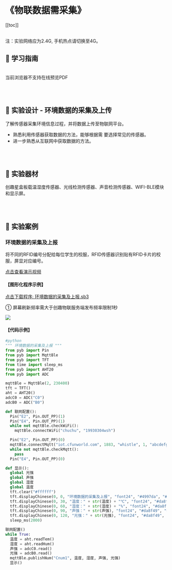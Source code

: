 # 《物联数据需采集》

[[toc]]
<br><br>

<p class="attention">注：实验网络应为2.4G, 手机热点请切换至4G。</p>

## 📒 学习指南

<br>
<object data="/tutorial/starbox_yj/pdf/初中第17课物联数据需采集.pdf" type="application/pdf" width=1200 height=800 name="物联数据需采集">
当前浏览器不支持在线预览PDF
</object>

<br><br>

## 📐 实验设计 - 环境数据的采集及上传

了解传感器采集环境信息过程，并将数据上传至物联网平台。

- 熟悉利用传感器获取数据的方法，能够根据需
要选择常见的传感器。
- 进一步熟悉从互联网中获取数据的方法。

<br><br>

## 🧰 实验器材

创趣星盒板载温湿度传感器、光线检测传感器、声音检测传感器、WIFI-BLE模块和显示屏。

<br><br>

## 🌰 实验案例

### 环境数据的采集及上报
将不同的RFID编号分配给每位学生的校服，RFID传感器识别贴有RFID卡片的校服，屏显对应编号。

<a href="https://www.cfunworld.com" target="_blank">点击查看演示视频</a>


#### 【图形化程序示例】

<a href="/tutorial/starbox_yj/sb3/14/环境数据的采集及上报.sb3">点击下载程序: 环境数据的采集及上报.sb3</a>

① 屏幕刷新频率需大于创趣物联服务端发布频率限制1秒

<img src="/images/14/环境数据的采集及上报.png">

#### 【代码示例】

```python
#python
""" 环境数据的采集及上报 """
from pyb import Pin
from pyb import MqttBle
from pyb import TFT
from time import sleep_ms
from pyb import AHT20
from pyb import ADC

mqttBle = MqttBle(2, 230400)
tft = TFT()
aht = AHT20()
adcC0 = ADC("C0")
adcB0 = ADC("B0")

def 联网配置():
  Pin("E2", Pin.OUT_PP)(1)
  Pin("E4", Pin.OUT_PP)(1)
  while not mqttBle.checkWiFi():
    mqttBle.connectWiFi("chuchu", "19930304wsh")

  Pin("E2", Pin.OUT_PP)(0)
  mqttBle.connectMqtt("iot.cfunworld.com", 1883, "whistle", 1, "abcdefg")
  while not mqttBle.checkMqtt():
    pass
  Pin("E4", Pin.OUT_PP)(0)

def 显示():
  global 光强
  global 声强
  global 湿度
  global 温度
  tft.clear("#ffffff")
  tft.displayChinese(0, 0, "环境数据的采集及上报", "font24", "#4997da", "#42ba89", 0)
  tft.displayChinese(0, 30, "温度：" + str(温度) + "℃", "font24", "#da8f49", "#42ba89", 0)
  tft.displayChinese(0, 60, "湿度：" + str(湿度) + "%", "font24", "#da8f49", "#42ba89", 0)
  tft.displayChinese(0, 90, "声强：" + str(声强), "font24", "#da8f49", "#42ba89", 0)
  tft.displayChinese(0, 120, "光强：" + str(光强), "font24", "#da8f49", "#42ba89", 0)
  sleep_ms(2000)

联网配置()
while True:
  温度 = aht.readTem()
  湿度 = aht.readHum()
  声强 = adcC0.read()
  光强 = adcB0.read()
  mqttBle.publishNum("Cnum1", 温度, 湿度, 声强, 光强)
  显示()
```